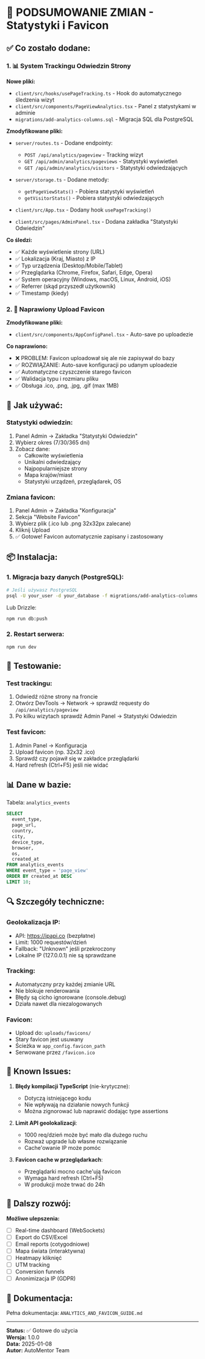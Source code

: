 # 🎉 PODSUMOWANIE ZMIAN - Statystyki i Favicon

## ✅ Co zostało dodane:

### 1. 📊 System Trackingu Odwiedzin Strony

**Nowe pliki:**
- `client/src/hooks/usePageTracking.ts` - Hook do automatycznego śledzenia wizyt
- `client/src/components/PageViewAnalytics.tsx` - Panel z statystykami w adminie
- `migrations/add-analytics-columns.sql` - Migracja SQL dla PostgreSQL

**Zmodyfikowane pliki:**
- `server/routes.ts` - Dodane endpointy:
  - `POST /api/analytics/pageview` - Tracking wizyt
  - `GET /api/admin/analytics/pageviews` - Statystyki wyświetleń
  - `GET /api/admin/analytics/visitors` - Statystyki odwiedzających
  
- `server/storage.ts` - Dodane metody:
  - `getPageViewStats()` - Pobiera statystyki wyświetleń
  - `getVisitorStats()` - Pobiera statystyki odwiedzających
  
- `client/src/App.tsx` - Dodany hook `usePageTracking()`
- `client/src/pages/AdminPanel.tsx` - Dodana zakładka "Statystyki Odwiedzin"

**Co śledzi:**
- ✅ Każde wyświetlenie strony (URL)
- ✅ Lokalizacja (Kraj, Miasto) z IP
- ✅ Typ urządzenia (Desktop/Mobile/Tablet)
- ✅ Przeglądarka (Chrome, Firefox, Safari, Edge, Opera)
- ✅ System operacyjny (Windows, macOS, Linux, Android, iOS)
- ✅ Referrer (skąd przyszedł użytkownik)
- ✅ Timestamp (kiedy)

### 2. 🎨 Naprawiony Upload Favicon

**Zmodyfikowane pliki:**
- `client/src/components/AppConfigPanel.tsx` - Auto-save po uploadezie

**Co naprawiono:**
- ❌ PROBLEM: Favicon uploadował się ale nie zapisywał do bazy
- ✅ ROZWIĄZANIE: Auto-save konfiguracji po udanym uploadezie
- ✅ Automatyczne czyszczenie starego favicon
- ✅ Walidacja typu i rozmiaru pliku
- ✅ Obsługa .ico, .png, .jpg, .gif (max 1MB)

## 🚀 Jak używać:

### Statystyki odwiedzin:
1. Panel Admin → Zakładka "Statystyki Odwiedzin"
2. Wybierz okres (7/30/365 dni)
3. Zobacz dane:
   - Całkowite wyświetlenia
   - Unikalni odwiedzający  
   - Najpopularniejsze strony
   - Mapa krajów/miast
   - Statystyki urządzeń, przeglądarek, OS

### Zmiana favicon:
1. Panel Admin → Zakładka "Konfiguracja"
2. Sekcja "Website Favicon"
3. Wybierz plik (.ico lub .png 32x32px zalecane)
4. Kliknij Upload
5. ✅ Gotowe! Favicon automatycznie zapisany i zastosowany

## 📦 Instalacja:

### 1. Migracja bazy danych (PostgreSQL):

```bash
# Jeśli używasz PostgreSQL
psql -U your_user -d your_database -f migrations/add-analytics-columns.sql
```

Lub Drizzle:
```bash
npm run db:push
```

### 2. Restart serwera:

```bash
npm run dev
```

## 🧪 Testowanie:

### Test trackingu:
1. Odwiedź różne strony na froncie
2. Otwórz DevTools → Network → sprawdź requesty do `/api/analytics/pageview`
3. Po kilku wizytach sprawdź Admin Panel → Statystyki Odwiedzin

### Test favicon:
1. Admin Panel → Konfiguracja
2. Upload favicon (np. 32x32 .ico)
3. Sprawdź czy pojawił się w zakładce przeglądarki
4. Hard refresh (Ctrl+F5) jeśli nie widać

## 📊 Dane w bazie:

Tabela: `analytics_events`

```sql
SELECT 
  event_type,
  page_url,
  country,
  city,
  device_type,
  browser,
  os,
  created_at
FROM analytics_events
WHERE event_type = 'page_view'
ORDER BY created_at DESC
LIMIT 10;
```

## 🔍 Szczegóły techniczne:

### Geolokalizacja IP:
- API: https://ipapi.co (bezpłatne)
- Limit: 1000 requestów/dzień
- Fallback: "Unknown" jeśli przekroczony
- Lokalne IP (127.0.0.1) nie są sprawdzane

### Tracking:
- Automatyczny przy każdej zmianie URL
- Nie blokuje renderowania
- Błędy są cicho ignorowane (console.debug)
- Działa nawet dla niezalogowanych

### Favicon:
- Upload do: `uploads/favicons/`
- Stary favicon jest usuwany
- Ścieżka w `app_config.favicon_path`
- Serwowane przez `/favicon.ico`

## 🐛 Known Issues:

1. **Błędy kompilacji TypeScript** (nie-krytyczne):
   - Dotyczą istniejącego kodu
   - Nie wpływają na działanie nowych funkcji
   - Można zignorować lub naprawić dodając type assertions

2. **Limit API geolokalizacji**:
   - 1000 req/dzień może być mało dla dużego ruchu
   - Rozważ upgrade lub własne rozwiązanie
   - Cache'owanie IP może pomóc

3. **Favicon cache w przeglądarkach**:
   - Przeglądarki mocno cache'ują favicon
   - Wymaga hard refresh (Ctrl+F5)
   - W produkcji może trwać do 24h

## 📝 Dalszy rozwój:

**Możliwe ulepszenia:**
- [ ] Real-time dashboard (WebSockets)
- [ ] Export do CSV/Excel
- [ ] Email reports (cotygodniowe)
- [ ] Mapa świata (interaktywna)
- [ ] Heatmapy kliknięć
- [ ] UTM tracking
- [ ] Conversion funnels
- [ ] Anonimizacja IP (GDPR)

## 📖 Dokumentacja:

Pełna dokumentacja: `ANALYTICS_AND_FAVICON_GUIDE.md`

---

**Status:** ✅ Gotowe do użycia  
**Wersja:** 1.0.0  
**Data:** 2025-01-08  
**Autor:** AutoMentor Team
